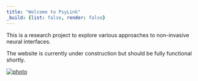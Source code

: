 ```yaml
---
title: "Welcome to PsyLink"
_build: {list: false, render: false}
---
```


This is a research project to explore various approaches to non-invasive neural interfaces.

The website is currently under construction but should be fully functional shortly.

[![photo](https://hut.pm/data/psy/-hardware.jpg)](/p4)
